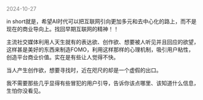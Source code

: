 
<span style="color: gray;">2024-10-27</span>

in short就是，希望AI时代可以把互联网引向更加多元和去中心化的路上，而不是现在的商业导向上。找回早期互联网的精神！！

主流社交媒体利用人天生就有的表达欲、创作欲、想要被人听见并且回应的欲望，这样甚是美好的东西来制造FOMO，利用这样那样的心理机制，吸引用户粘性，创造平台商业价值。实在是有些让人觉得不快。

当人产生创作欲，想要寻找时，近在咫尺的却是一个虚假的出口。

我不需要那些几乎显得有些冒犯的用户引导，告诉你该点哪里、该知道什么信息，生怕你没看见。
